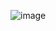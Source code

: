 ![image](https://github.com/AlvaroMonserrat/GeminiPuerto/assets/23504222/f5738455-409b-4034-b7bc-3911d8941b0b)
